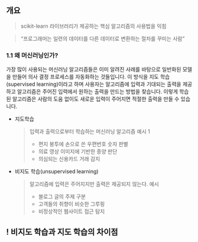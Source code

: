 
## 개요 
> scikit-learn 라이브러리가 제공하는 핵심 알고리즘의 사용법을 익힘

> “프로그래머는 일련의 데이터를 다른 데이터로 변환하는 절차를 꾸미는 사람”

### 1.1 왜 머신러닝인가?
가장 많이 사용되는 머신러닝 알고리즘들은 이미 알려진 사례를 바탕으로 일반화된 모델을 만들어 의사 결정 프로세스를 자동화하는 것들입니다. 이 방식을 지도 학습(supervised learning)이라고 하며 사용자는 알고리즘에 입력과 기대되는 출력을 제공하고 알고리즘은 주어진 입력에서 원하는 출력을 만드는 방법을 찾습니다. 이렇게 학습된 알고리즘은 사람의 도움 없이도 새로운 입력이 주어지면 적절한 출력을 만들 수 있습니다. 
- 지도학습 
	> 입력과 출력으로부터 학습하는 머신러닝 알고리즘
	> 예시 1
	> - 편지 봉투에 손으로 쓴 우편번호 숫자 판별
	> - 의료 영상 이미지에 기반한 종양 판단
	> - 의심되는 신용카드 거래 감지
- 비지도 학습(unsupervised learning)
	> 알고리즘에 입력은 주어지지만 출력은 제공되지 않는다.
	> 예시 
	> - 블로그 글의 주제 구분
	> - 고객들의 취향이 비슷한 그루핑
	> - 비정상적인 웹사이트 접근 탐지
## ! 비지도 학습과 지도 학습의 차이점
